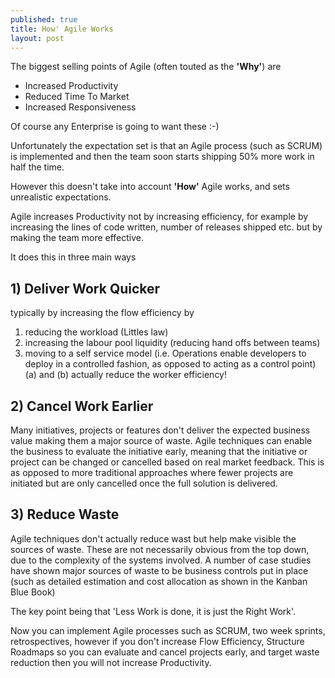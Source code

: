 ```yaml
---
published: true
title: How' Agile Works
layout: post
---
```

The biggest selling points of Agile (often touted as the **'Why'**) are
- Increased Productivity
- Reduced Time To Market
- Increased Responsiveness

Of course any Enterprise is going to want these :-) 

Unfortunately the expectation set is that an Agile process (such as SCRUM) is implemented and then the team soon starts shipping 50% more work in half the time.

However this doesn't take into account **'How'** Agile works, and sets unrealistic expectations.

Agile increases Productivity not by increasing efficiency, for example by increasing the lines of code written, number of releases shipped etc. but by making the team more effective.

It does this in three main ways

## 1) Deliver Work Quicker 
typically by increasing the flow efficiency by 
1. reducing the workload (Littles law)
2. increasing the labour pool liquidity (reducing hand offs between teams)
3. moving to a self service model (i.e. Operations enable developers to deploy in a controlled fashion, as opposed to acting as a control point)
(a) and (b) actually reduce the worker efficiency!

## 2) Cancel Work Earlier
Many initiatives, projects or features don't deliver the expected business value making them a major source of waste. Agile techniques can enable the business to evaluate the initiative early, meaning that the initiative or project can be changed or cancelled based on real market feedback.
This is as opposed to more traditional approaches where fewer projects are initiated but are only cancelled once the full solution is delivered.

## 3) Reduce Waste 
Agile techniques don't actually reduce wast but help make visible the sources of waste. These are not necessarily obvious from the top down, due to the complexity of the systems involved. A number of case studies have shown major sources of waste to be business controls put in place (such as detailed estimation and cost allocation as shown in the Kanban Blue Book)

The key point being that 'Less Work is done, it is just the Right Work'.

Now you can implement Agile processes such as SCRUM, two week sprints, retrospectives, however if you don't increase Flow Efficiency, Structure Roadmaps so you can evaluate and cancel projects early, and target waste reduction then you will not increase Productivity.